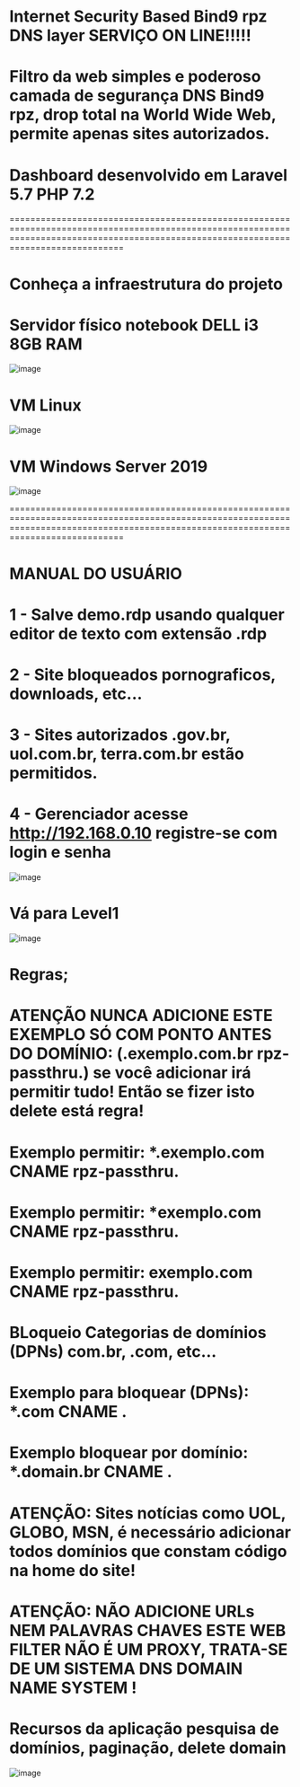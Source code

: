 #  Internet Security Based Bind9 rpz DNS layer SERVIÇO ON LINE!!!!! 


# Filtro da web simples e poderoso camada de segurança DNS Bind9 rpz, drop total na World Wide Web, permite apenas sites autorizados. 
# Dashboard desenvolvido em Laravel 5.7 PHP 7.2 



========================================================================================================================================================================================


# Conheça a infraestrutura do projeto  
# Servidor físico notebook DELL i3 8GB RAM 

![image](https://user-images.githubusercontent.com/38859407/112074254-ad8aca80-8b54-11eb-9ace-bfa8a460ba60.png)
 
 


# VM Linux  

![image](https://user-images.githubusercontent.com/38859407/112075650-a87b4a80-8b57-11eb-9008-f4d7fe1d122a.png)
 




# VM Windows Server 2019 

![image](https://user-images.githubusercontent.com/38859407/112077149-9c44bc80-8b5a-11eb-9792-ba0a269144e1.png)



 ========================================================================================================================================================================================

# MANUAL DO USUÁRIO



# 1 - Salve demo.rdp usando qualquer editor de texto com extensão .rdp 

# 2 - Site bloqueados pornograficos, downloads, etc...  

# 3 - Sites autorizados .gov.br, uol.com.br, terra.com.br estão permitidos.

# 4 - Gerenciador acesse http://192.168.0.10 registre-se com login e senha 

![image](https://user-images.githubusercontent.com/38859407/111921681-9ffe1380-8a74-11eb-82ba-35c5340a8ec4.png)
 


# Vá para Level1 


![image](https://user-images.githubusercontent.com/38859407/111920813-d2f1d880-8a6f-11eb-8d44-bf43c8d42a65.png)



# Regras; 

# ATENÇÃO NUNCA ADICIONE ESTE EXEMPLO SÓ COM PONTO ANTES DO DOMÍNIO: (.exemplo.com.br rpz-passthru.) se você adicionar irá permitir tudo! Então se fizer isto delete está regra!   

# Exemplo permitir: *.exemplo.com CNAME rpz-passthru.

# Exemplo permitir: *exemplo.com CNAME rpz-passthru.

# Exemplo permitir: exemplo.com CNAME rpz-passthru.




# BLoqueio Categorias de domínios (DPNs) com.br, .com, etc... 

# Exemplo para bloquear (DPNs): *.com CNAME .

# Exemplo bloquear por domínio: *.domain.br CNAME .




# ATENÇÃO: Sites notícias como UOL, GLOBO, MSN, é necessário adicionar todos domínios que constam código na home do site! 


# ATENÇÃO: NÃO ADICIONE URLs NEM PALAVRAS CHAVES ESTE WEB FILTER NÃO É UM PROXY, TRATA-SE DE UM SISTEMA DNS DOMAIN NAME SYSTEM !  







# Recursos da aplicação pesquisa de domínios, paginação, delete domain   


![image](https://user-images.githubusercontent.com/38859407/111920983-ed788180-8a70-11eb-904e-485a79f3cfc2.png)














 
